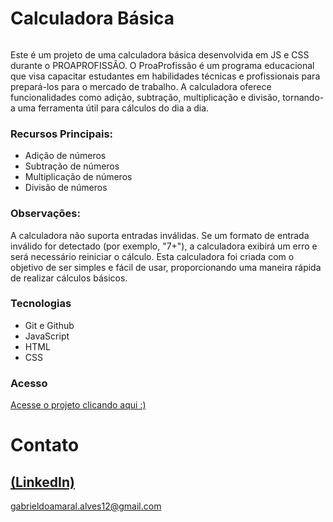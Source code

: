 # Calculadora Básica

<div>
  <img src="https://github.com/skypse/Projeto-02-JavaScript-Calculador/assets/97822775/7a5b49a5-b2f3-417b-a83f-1429a671b401" alt="">
</div>

Este é um projeto de uma calculadora básica desenvolvida em JS e CSS durante o  PROAPROFISSÃO. O ProaProfissão é um programa educacional que visa capacitar estudantes em habilidades técnicas e profissionais para prepará-los para o mercado de trabalho.
A calculadora oferece funcionalidades como adição, subtração, multiplicação e divisão, tornando-a uma ferramenta útil para cálculos do dia a dia.
### Recursos Principais:

- Adição de números
- Subtração de números
- Multiplicação de números
- Divisão de números

### Observações:

A calculadora não suporta entradas inválidas. Se um formato de entrada inválido for detectado (por exemplo, "7+"), a calculadora exibirá um erro e será necessário reiniciar o cálculo.
Esta calculadora foi criada com o objetivo de ser simples e fácil de usar, proporcionando uma maneira rápida de realizar cálculos básicos.

### Tecnologias

- Git e Github
- JavaScript
- HTML
- CSS

### Acesso
[Acesse o projeto clicando aqui :)](https://skypse.github.io/Projeto-02-JavaScript-Calculador/)

# Contato
[(LinkedIn)](https://www.linkedin.com/in/gabriel-do-amaral-alves-3a1055236/)
-----
gabrieldoamaral.alves12@gmail.com
